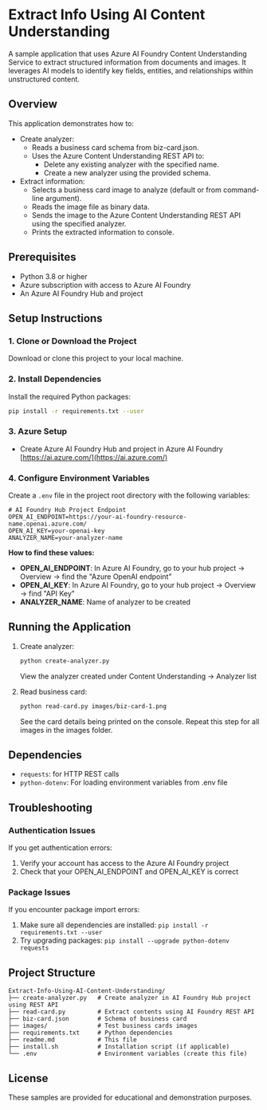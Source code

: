 # Extract Info Using AI Content Understanding

A sample application that uses Azure AI Foundry Content Understanding Service to extract structured information from documents and images. It leverages AI models to identify key fields, entities, and relationships within unstructured content.


## Overview

This application demonstrates how to:
- Create analyzer:
  - Reads a business card schema from biz-card.json.
  - Uses the Azure Content Understanding REST API to:
    - Delete any existing analyzer with the specified name.
    - Create a new analyzer using the provided schema.
- Extract information:
  - Selects a business card image to analyze (default or from command-line argument).
  - Reads the image file as binary data.
  - Sends the image to the Azure Content Understanding REST API using the specified analyzer.
  - Prints the extracted information to console.
  

## Prerequisites

- Python 3.8 or higher
- Azure subscription with access to Azure AI Foundry
- An Azure AI Foundry Hub and project


## Setup Instructions

### 1. Clone or Download the Project

Download or clone this project to your local machine.

### 2. Install Dependencies

Install the required Python packages:

```bash
pip install -r requirements.txt --user
```

### 3. Azure Setup 
- Create Azure AI Foundry Hub and project in Azure AI Foundry [https://ai.azure.com/](https://ai.azure.com/)


### 4. Configure Environment Variables

Create a `.env` file in the project root directory with the following variables:

```env
# AI Foundry Hub Project Endpoint
OPEN_AI_ENDPOINT=https://your-ai-foundry-resource-name.openai.azure.com/
OPEN_AI_KEY=your-openai-key
ANALYZER_NAME=your-analyzer-name
```

**How to find these values:**

- **OPEN_AI_ENDPOINT**: In Azure AI Foundry, go to your hub project → Overview → find the "Azure OpenAI endpoint"
- **OPEN_AI_KEY**: In Azure AI Foundry, go to your hub project → Overview → find "API Key"
- **ANALYZER_NAME**: Name of analyzer to be created


## Running the Application

1. Create analyzer:
   ```bash
   python create-analyzer.py
   ```
   View the analyzer created under Content Understanding → Analyzer list

2. Read business card: 
   ```bash
   python read-card.py images/biz-card-1.png
   ```
   See the card details being printed on the console. Repeat this step for all images in the images folder.


## Dependencies

- `requests`: for HTTP REST calls
- `python-dotenv`: For loading environment variables from .env file


## Troubleshooting

### Authentication Issues

If you get authentication errors:
1. Verify your account has access to the Azure AI Foundry project
2. Check that your OPEN_AI_ENDPOINT and OPEN_AI_KEY is correct


### Package Issues

If you encounter package import errors:
1. Make sure all dependencies are installed: `pip install -r requirements.txt --user`
2. Try upgrading packages: `pip install --upgrade python-dotenv requests`

## Project Structure

```
Extract-Info-Using-AI-Content-Understanding/
├── create-analyzer.py   # Create analyzer in AI Foundry Hub project using REST API
├── read-card.py         # Extract contents using AI Foundry REST API
├── biz-card.json        # Schema of business card
├── images/              # Test business cards images
├── requirements.txt     # Python dependencies
├── readme.md            # This file
├── install.sh           # Installation script (if applicable)
└── .env                 # Environment variables (create this file)
```

## License

These samples are provided for educational and demonstration purposes.